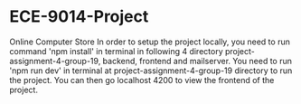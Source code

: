 # ECE-9014-Project
Online Computer Store
In order to setup the project locally, you need to run command 'npm install' in terminal in following 4 directory project-assignment-4-group-19, backend, frontend and mailserver. You need to run 'npm run dev' in terminal at project-assignment-4-group-19 directory to run the project. You can then go localhost 4200 to view the frontend of the project.

